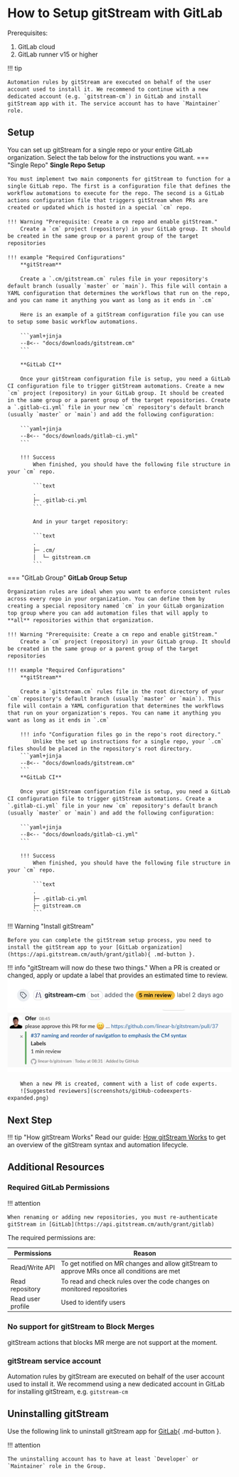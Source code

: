 # How to Setup gitStream with GitLab

Prerequisites:

1. GitLab cloud
2. GitLab runner v15 or higher

!!! tip

	Automation rules by gitStream are executed on behalf of the user account used to install it. We recommend to continue with a new dedicated account (e.g. `gitstream-cm`) in GitLab and install gitStream app with it. The service account has to have `Maintainer` role.

## Setup

You can set up gitStream for a single repo or your entire GitLab organization. Select the tab below for the instructions you want.
=== "Single Repo"
    **Single Repo Setup**

    You must implement two main components for gitStream to function for a single GitLab repo. The first is a configuration file that defines the workflow automations to execute for the repo. The second is a GitLab actions configuration file that triggers gitStream when PRs are created or updated which is hosted in a special `cm` repo.

    !!! Warning "Prerequisite: Create a cm repo and enable gitStream."
        Create a `cm` project (repository) in your GitLab group. It should be created in the same group or a parent group of the target repositories

    !!! example "Required Configurations"
        **gitStream**

        Create a `.cm/gitstream.cm` rules file in your repository's default branch (usually `master` or `main`). This file will contain a YAML configuration that determines the workflows that run on the repo, and you can name it anything you want as long as it ends in `.cm`

        Here is an example of a gitStream configuration file you can use to setup some basic workflow automations.

        ```yaml+jinja
        --8<-- "docs/downloads/gitstream.cm"
        ```

        **GitLab CI**

        Once your gitStream configuration file is setup, you need a GitLab CI configuration file to trigger gitStream automations. Create a new `cm` project (repository) in your GitLab group. It should be created in the same group or a parent group of the target repositories. Create a `.gitlab-ci.yml` file in your new `cm` repository's default branch (usually `master` or `main`) and add the following configuration:

        ```yaml+jinja
        --8<-- "docs/downloads/gitlab-ci.yml"
        ```

        !!! Success
            When finished, you should have the following file structure in your `cm` repo.

            ```text
            .
            ├─ .gitlab-ci.yml
            ```

            And in your target repository:

            ```text
            .
            ├─ .cm/
            │  └─ gitstream.cm
            ```

=== "GitLab Group"
    **GitLab Group Setup**

    Organization rules are ideal when you want to enforce consistent rules across every repo in your organization. You can define them by creating a special repository named `cm` in your GitLab organization top group where you can add automation files that will apply to **all** repositories within that organization.

    !!! Warning "Prerequisite: Create a cm repo and enable gitStream."
        Create a `cm` project (repository) in your GitLab group. It should be created in the same group or a parent group of the target repositories

    !!! example "Required Configurations"
        **gitStream**

        Create a `gitstream.cm` rules file in the root directory of your `cm` repository's default branch (usually `master` or `main`). This file will contain a YAML configuration that determines the workflows that run on your organization's repos. You can name it anything you want as long as it ends in `.cm`

        !!! info "Configuration files go in the repo's root directory."
            Unlike the set up instructions for a single repo, your `.cm` files should be placed in the repository's root directory.
        ```yaml+jinja
        --8<-- "docs/downloads/gitstream.cm"
        ```
        **GitLab CI**

        Once your gitStream configuration file is setup, you need a GitLab CI configuration file to trigger gitStream automations. Create a `.gitlab-ci.yml` file in your new `cm` repository's default branch (usually `master` or `main`) and add the following configuration:

        ```yaml+jinja
        --8<-- "docs/downloads/gitlab-ci.yml"
        ```

        !!! Success
            When finished, you should have the following file structure in your `cm` repo.

            ```text
            .
            ├─ .gitlab-ci.yml
            ├─ gitstream.cm
            ```

!!! Warning "Install gitStream"

    Before you can complete the gitStream setup process, you need to install the gitStream app to your [GitLab organization](https://api.gitstream.cm/auth/grant/gitlab){ .md-button }.

!!! info "gitStream will now do these two things."
        When a PR is created or changed, apply or update a label that provides an estimated time to review.
        ![Estimated Review Time label](screenshots/etr_label_example.png)
        ![Estimated review time](screenshots/slack-estimated-review-time-example-1-min.png)

        When a new PR is created, comment with a list of code experts.
        ![Suggested reviewers](screenshots/gitHub-codeexperts-expanded.png)
## Next Step
!!! tip "How gitStream Works"
        Read our guide: [How gitStream Works](/how-it-works/) to get an overview of the gitStream syntax and automation lifecycle.

## Additional Resources


### Required GitLab Permissions

!!! attention

	When renaming or adding new repositories, you must re-authenticate gitStream in [GitLab](https://api.gitstream.cm/auth/grant/gitlab)

The required permissions are:

| Permissions           | Reason |
|----------------------|-------------------------------------------------------|
| Read/Write API | To get notified on MR changes and allow gitStream to approve MRs once all conditions are met |
| Read repository | To read and check rules over the code changes on monitored repositories |
| Read user profile | Used to identify users |

### No support for gitStream to Block Merges
gitStream actions that blocks MR merge are not support at the moment.

### gitStream service account

Automation rules by gitStream are executed on behalf of the user account used to install it. We recommend using a new dedicated account in GitLab for installing gitStream, e.g. `gitstream-cm`

## Uninstalling gitStream

Use the following link to uninstall gitStream app for [GitLab](https://webhooks.gitstream.cm/auth/grant/gitlab?state=uninstall){ .md-button }.

!!! attention

	The uninstalling account has to have at least `Developer` or `Maintainer` role in the Group.
